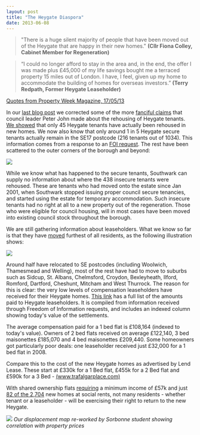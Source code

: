 ```yaml
---
layout: post
title: "The Heygate Diaspora"
date: 2013-06-08
---
```

>"There is a huge silent majority of people that have been moved out of the Heygate that are happy in their new homes." __(Cllr Fiona Colley, Cabinet Member for Regeneration)__

>“I could no longer afford to stay in the area and, in the end, the offer I was made plus £45,000 of my life savings bought me a terraced property 15 miles out of London. I have, I feel, given up my home to accommodate the building of homes for overseas investors.” __(Terry Redpath, Former Heygate Leaseholder)__

[Quotes from Property Week Magazine, 17/05/13](https://heygate.github.io/img/examples/PROPWK170513.pdf)

In our [last blog post](/2013-05-26-peters-denial/) we corrected some of the more [fanciful claims](https://www.youtube.com/embed/87Yg_SJoPjw) that council leader Peter John made about the rehousing of Heygate tenants.
[We showed](/2013-05-26-peters-denial/) that only 45 Heygate tenants have actually been rehoused in new homes. We now also know that only around 1 in 5 Heygate secure tenants actually remain in the SE17 postcode (216 tenants out of 1034). This information comes from a response to an [FOI request](https://www.whatdotheyknow.com/request/analysis_of_displaced_heygate_re#incoming-394155). The rest have been scattered to the outer corners of the borough and beyond:

![](https://heygate.github.io/img/DisplacedTenants.png)

While we know what has happened to the secure tenants, Southwark can supply no information about where the 438 insecure tenants were rehoused. These are tenants who had moved onto the estate since Jan 2001, when Southwark stopped issuing proper council secure tenancies, and started using the estate for temporary accommodation. Such insecure tenants had no right at all to a new property out of the regeneration. Those who were eligible for council housing, will in most cases have been moved into existing council stock throughout the borough.

We are still gathering information about leaseholders. What we know so far is that they have [moved](https://maps.google.co.uk/maps/ms?msid=206540700955382422085.0004ddeb74e646a7276ee&msa=0&ll=51.541211,0.223846&spn=0.699521,1.234589) furthest of all residents, as the following illustration shows:  

![](https://crappistmartin.github.io/images/LeaseholderDisplacement3.png)

Around half have relocated to SE postcodes (including Woolwich, Thamesmead and Welling), most of the rest have had to move to suburbs such as Sidcup, St. Albans, Chelmsford, Croydon, Bexleyheath, Ilford, Romford, Dartford, Cheshunt, Mitcham and West Thurrock. The reason for this is clear: the very low levels of compensation leaseholders have received for their Heygate homes. [This link](https://crappistmartin.github.io/images/LBSHeygateacquisitionsOct2012.xls) has a full list of the amounts paid to Heygate leaseholders. It is compiled from information received through Freedom of Information requests, and includes an indexed column showing today's value of the settlements.

The average compensation paid for a 1 bed flat is £108,164 (indexed to today's value). Owners of 2 bed flats received on average £122,140, 3 bed maisonettes £185,070 and 4 bed maisonettes £209,440. Some homeowners got particularly poor deals: one leaseholder received just £32,000 for a 1 bed flat in 2008. 

Compare this to the cost of the new Heygate homes as advertised by Lend Lease.
These start at £330k for a 1 Bed flat, £455k for a 2 Bed flat and £590k for a 3 Bed - [(www.trafalgarplace.com)](https://www.trafalgarplace.com)


With shared ownership flats [requiring](https://crappistmartin.github.io/images/landqpricelisttp.pdf) a minimum income of £57k and just [82 of the 2,704](/affordable-housing/) new homes at social rents, not many residents - whether tenant or a leaseholder - will be exercising their right to return to the new Heygate.

![](https://heygatewashome.org/img/HeygateEstateLeaseholderDisplacement.png)
*Our displacement map re-worked by Sorbonne student showing correlation with property prices*



